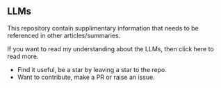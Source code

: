 ## LLMs 
This repository contain supplimentary information that needs to be referenced in other articles/summaries. 

If you want to read my understanding about the LLMs, then click here to read more. 

- Find it useful, be a star by leaving a star to the repo.
- Want to contribute, make a PR or raise an issue. 
